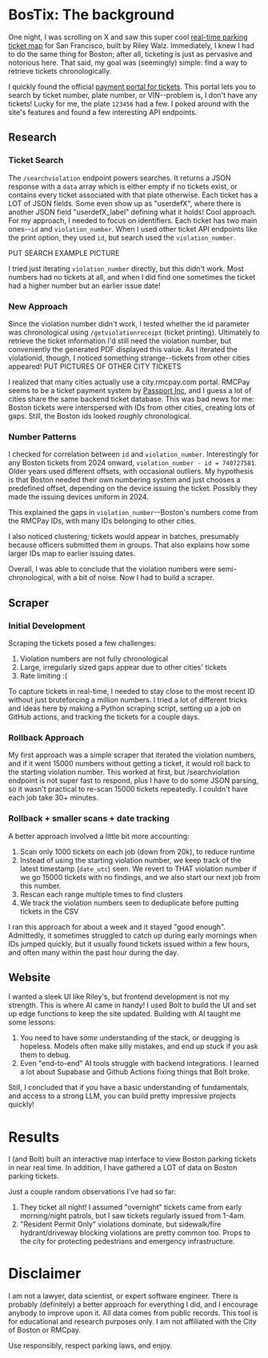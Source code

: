 # BosTix: The background
One night, I was scrolling on X and saw this super cool [real-time parking ticket map](https://walzr.com/sf-parking/about/) for San Francisco, built by Riley Walz. Immediately, I knew I had to do the same thing for Boston; after all, ticketing is just as pervasive and notorious here. 
That said, my goal was (seemingly) simple: find a way to retrieve tickets chronologically.

I quickly found the official [payment portal for tickets](https://bostonma.rmcpay.com/). This portal lets you to search by ticket number, plate number, or VIN--problem is, I don't have any tickets! Lucky for me, the plate `123456` had a few. I poked around with the site's features and found a few interesting API endpoints. 

## Research
### Ticket Search
The `/searchviolation` endpoint powers searches. It returns a JSON response with a `data` array which is either empty if no tickets exist, or contains every ticket associated with that plate otherwise. Each ticket has a LOT of JSON fields. Some even show up as "userdefX", where there is another JSON field "userdefX_label" defining what it holds! Cool approach.
For my approach, I needed to focus on identifiers. Each ticket has two main ones--`id` and `violation_number`. When I used other ticket API endpoints like the print option, they used `id`, but search used the `violation_number`.

PUT SEARCH EXAMPLE PICTURE

I tried just iterating `violation_number` directly, but this didn't work. Most numbers had no tickets at all, and when I did find one sometimes the ticket had a higher number but an earlier issue date!

### New Approach
Since the violation number didn't work, I tested whether the id parameter was chronological using `/getviolationreceipt` (ticket printing). Ultimately to retrieve the ticket information I'd still need the violation number, but conveniently the generated PDF displayed this value. As I iterated the violationid, though, I noticed something strange--tickets from other cities appeared!
PUT PICTURES OF OTHER CITY TICKETS

I realized that many cities actually use a city.rmcpay.com portal. RMCPay seems to be a ticket payment system by [Passport Inc](https://www.passportinc.com/), and I guess a lot of cities share the same backend ticket database.
This was bad news for me: Boston tickets were interspersed with IDs from other cities, creating lots of gaps. Still, the Boston ids looked *roughly* chronological.

### Number Patterns
I checked for correlation between `id` and `violation_number`. Interestingly for any Boston tickets from 2024 onward, `violation_number - id = 740727581`.
Older years used different offsets, with occasional outliers. My hypothesis is that Boston needed their own numbering system and just chooses a predefined offset, depending on the device issuing the ticket. Possibly they made the issuing devices uniform in 2024.

This explained the gaps in `violation_number`--Boston's numbers come from the RMCPay IDs, with many IDs belonging to other cities.

I also noticed clustering; tickets would appear in batches, presumably because officers submitted them in groups. That also explains how some larger IDs map to earlier issuing dates.

Overall, I was able to conclude that the violation numbers were semi-chronological, with a bit of noise. Now I had to build a scraper.

## Scraper
### Initial Development
Scraping the tickets posed a few challenges:
1. Violation numbers are not fully chronological
2. Large, irregularly sized gaps appear due to other cities' tickets
3. Rate limiting :(

To capture tickets in real-time, I needed to stay close to the most recent ID without just bruteforcing a million numbers.
I tried a lot of different tricks and ideas here by making a Python scraping script, setting up a job on GitHub actions, and tracking the tickets for a couple days. 

### Rollback Approach
My first approach was a simple scraper that iterated the violation numbers, and if it went 15000 numbers without getting a ticket, it would roll back to the starting violation number. This worked at first, but /searchviolation endpoint is not super fast to respond, plus I have to do some JSON parsing, so it wasn't practical to re-scan 15000 tickets repeatedly. 
I couldn't have each job take 30+ minutes.

### Rollback + smaller scans + date tracking
A better approach involved a little bit more accounting:
1. Scan only 1000 tickets on each job (down from 20k), to reduce runtime
2. Instead of using the starting violation number, we keep track of the latest timestamp (`date_utc`) seen. We revert to THAT violation number if we go 15000 tickets with no findings, and we also start our next job from this number.
3. Rescan each range multiple times to find clusters
4. We track the violation numbers seen to deduplicate before putting tickets in the CSV

I ran this approach for about a week and it stayed "good enough". Admittedly, it sometimes struggled to catch up during early mornings when IDs jumped quickly, but it usually found tickets issued within a few hours, and often many within the past hour during the day.

## Website
I wanted a sleek UI like Riley's, but frontend development is not my strength. This is where AI came in handy! I used Bolt to build the UI and set up edge functions to keep the site updated.
Building with AI taught me some lessons:
1. You need to have *some* understanding of the stack, or deugging is hopeless. Models often make silly mistakes, and end up stuck if you ask them to debug.
2. Even "end-to-end" AI tools struggle with backend integrations. I learned a lot about Supabase and Github Actions fixing things that Bolt broke.

Still, I concluded that if you have a basic understanding of fundamentals, and access to a strong LLM, you can build pretty impressive projects quickly!

# Results
I (and Bolt) built an interactive map interface to view Boston parking tickets in near real time. In addition, I have gathered a LOT of data on Boston parking tickets.

Just a couple random observations I've had so far:
1. They ticket all night! I assumed "overnight" tickets came from early morning/night patrols, but I saw tickets regularly issued from 1-4am.
2. "Resident Permit Only" violations dominate, but sidewalk/fire hydrant/driveway blocking violations are pretty common too. Props to the city for protecting pedestrians and emergency infrastructure.

# Disclaimer
I am not a lawyer, data scientist, or expert software engineer. There is probably (definitely) a better approach for everything I did, and I encourage anybody to improve upon it.
All data comes from public records. This tool is for educational and research purposes only. I am not affiliated with the City of Boston or RMCpay.

Use responsibly, respect parking laws, and enjoy.

